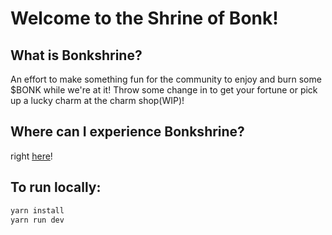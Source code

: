 # Welcome to the Shrine of Bonk!

## What is Bonkshrine?
An effort to make something fun for the community to enjoy and burn some $BONK while we're at it! Throw some change in to get your fortune or pick up a lucky charm at the charm shop(WIP)! 

## Where can I experience Bonkshrine?
right [here](www.bonkshrine.com)!

## To run locally:
```bash
yarn install
yarn run dev
```

